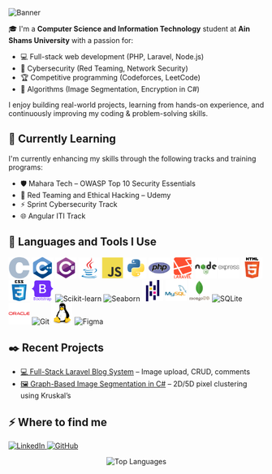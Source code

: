<!-- Banner -->
<img src="https://i.pinimg.com/1200x/55/86/60/558660302daae81b862b49bbaa890630.jpg" 
     alt="Banner" 
     width="100%" 
     style="max-height: 100px; object-fit: cover;" />

<!-- Introduction -->
<p>
  🎓 I'm a <strong>Computer Science and Information Technology</strong> student at <strong>Ain Shams University</strong> with a passion for:
  <ul>
    <li>💻 Full-stack web development (PHP, Laravel, Node.js)</li>
    <li>🔐 Cybersecurity (Red Teaming, Network Security)</li>
    <li>🏆 Competitive programming (Codeforces, LeetCode)</li>
    <li>🧠 Algorithms (Image Segmentation, Encryption in C#)</li>
  </ul>
  I enjoy building real-world projects, learning from hands-on experience, and continuously improving my coding & problem-solving skills.
</p>

<!-- Currently Learning -->
<h2>📘 Currently Learning</h2>
<p>
  I'm currently enhancing my skills through the following tracks and training programs:
  <ul>
    <li>🛡 Mahara Tech – OWASP Top 10 Security Essentials</li>
    <li>🎯 Red Teaming and Ethical Hacking – Udemy</li>
    <li>⚡ Sprint Cybersecurity Track</li>
    <li>🌐 Angular ITI Track</li>
  </ul>
</p>

<!-- Tools and Languages -->
<h2>🚀 Languages and Tools I Use</h2>
<p align="left">
  <!-- Languages -->
  <img src="https://raw.githubusercontent.com/devicons/devicon/master/icons/c/c-original.svg" alt="C" width="42" />
  <img src="https://raw.githubusercontent.com/devicons/devicon/master/icons/cplusplus/cplusplus-original.svg" alt="C++" width="42" />
  <img src="https://raw.githubusercontent.com/devicons/devicon/master/icons/csharp/csharp-original.svg" alt="C#" width="42" />
  <img src="https://raw.githubusercontent.com/devicons/devicon/master/icons/java/java-original.svg" alt="Java" width="42" />
  <img src="https://raw.githubusercontent.com/devicons/devicon/master/icons/javascript/javascript-original.svg" alt="JS" width="42" />
  <img src="https://raw.githubusercontent.com/devicons/devicon/master/icons/python/python-original.svg" alt="Python" width="42" />

  <!-- Web Dev -->
  <img src="https://raw.githubusercontent.com/devicons/devicon/master/icons/php/php-original.svg" alt="PHP" width="42" />
  <img src="https://raw.githubusercontent.com/devicons/devicon/master/icons/laravel/laravel-plain-wordmark.svg" alt="Laravel" width="42" />
  <img src="https://raw.githubusercontent.com/devicons/devicon/master/icons/nodejs/nodejs-original-wordmark.svg" alt="Node.js" width="42" />
  <img src="https://raw.githubusercontent.com/devicons/devicon/master/icons/express/express-original-wordmark.svg" alt="Express.js" width="42" />
  <img src="https://raw.githubusercontent.com/devicons/devicon/master/icons/html5/html5-original-wordmark.svg" alt="HTML5" width="42" />
  <img src="https://raw.githubusercontent.com/devicons/devicon/master/icons/css3/css3-original-wordmark.svg" alt="CSS3" width="42" />
  <img src="https://raw.githubusercontent.com/devicons/devicon/master/icons/bootstrap/bootstrap-plain-wordmark.svg" alt="Bootstrap" width="42" />

  <!-- Data / ML -->
  <img src="https://upload.wikimedia.org/wikipedia/commons/0/05/Scikit_learn_logo_small.svg" alt="Scikit-learn" width="42" />
  <img src="https://seaborn.pydata.org/_images/logo-mark-lightbg.svg" alt="Seaborn" width="42" />
  <img src="https://raw.githubusercontent.com/devicons/devicon/master/icons/pandas/pandas-original.svg" alt="Pandas" width="42" />

  <!-- Databases -->
  <img src="https://raw.githubusercontent.com/devicons/devicon/master/icons/mysql/mysql-original-wordmark.svg" alt="MySQL" width="42" />
  <img src="https://raw.githubusercontent.com/devicons/devicon/master/icons/mongodb/mongodb-original-wordmark.svg" alt="MongoDB" width="42" />
  <img src="https://www.vectorlogo.zone/logos/sqlite/sqlite-icon.svg" alt="SQLite" width="42" />
  <img src="https://raw.githubusercontent.com/devicons/devicon/master/icons/oracle/oracle-original.svg" alt="Oracle" width="42" />

  <!-- Tools -->
  <img src="https://www.vectorlogo.zone/logos/git-scm/git-scm-icon.svg" alt="Git" width="42" />
  <img src="https://raw.githubusercontent.com/devicons/devicon/master/icons/linux/linux-original.svg" alt="Linux" width="42" />
  <img src="https://www.vectorlogo.zone/logos/figma/figma-icon.svg" alt="Figma" width="42" />
</p>

<!-- Recent Posts -->
<h2>✒️ Recent Projects</h2>
<ul>
  <li><a href="https://github.com/SWESiham/Blog-Project">💻 Full-Stack Laravel Blog System</a> – Image upload, CRUD, comments</li>
  <li><a href="https://github.com/SWESiham/Image_Segmentation_AlgorithmProject">🖼️ Graph-Based Image Segmentation in C#</a> – 2D/5D pixel clustering using Kruskal’s</li>
</ul>

<!-- Social -->
<h2>⚡️ Where to find me</h2>
<p>
  <a href="https://www.linkedin.com/in/sihamsaid" target="_blank">
    <img src="https://img.shields.io/badge/LinkedIn-blue?style=for-the-badge&logo=linkedin&logoColor=white" alt="LinkedIn"/>
  </a>
  <a href="https://github.com/SWESiham" target="_blank">
    <img src="https://img.shields.io/badge/GitHub-black?style=for-the-badge&logo=github&logoColor=white" alt="GitHub"/>
  </a>
</p>

<!-- GitHub Stats -->
<p align="center">
  <img src="https://github-readme-stats.vercel.app/api/top-langs?username=SWESiham&show_icons=true&locale=en&layout=compact" alt="Top Languages" />
</p>
